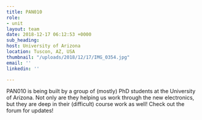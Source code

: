 ```yaml
---
title: PAN010
role:
- unit
layout: team
date: 2018-12-17 06:12:53 +0000
sub_heading: 
host: University of Arizona
location: Tuscon, AZ, USA
thumbnail: "/uploads/2018/12/17/IMG_0354.jpg"
email: ''
linkedin: ''

---
```

PAN010 is being built by a group of (mostly) PhD students at the University of Arizona. Not only are they helping us work through the new electronics, but they are deep in their (difficult) course work as well! Check out the forum for updates!